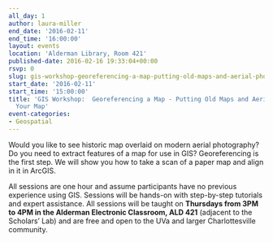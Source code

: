 ```yaml
---
all_day: 1
author: laura-miller
end_date: '2016-02-11'
end_time: '16:00:00'
layout: events
location: 'Alderman Library, Room 421'
published-date: 2016-02-16 19:33:04+00:00
rsvp: 0
slug: gis-workshop-georeferencing-a-map-putting-old-maps-and-aerial-photos-on-your-map
start_date: '2016-02-11'
start_time: '15:00:00'
title: 'GIS Workshop:  Georeferencing a Map - Putting Old Maps and Aerial Photos on
  Your Map'
event-categories:
- Geospatial
---
```


Would you like to see historic map overlaid on modern aerial photography? Do you need to extract features of a map for use in GIS? Georeferencing is the first step. We will show you how to take a scan of a paper map and align in it in ArcGIS.

All sessions are one hour and assume participants have no previous experience using GIS. Sessions will be hands-on with step-by-step tutorials and expert assistance. All sessions will be taught on **Thursdays from 3PM to 4PM in the Alderman Electronic Classroom, ALD 421** (adjacent to the Scholars’ Lab) and are free and open to the UVa and larger Charlottesville community.


